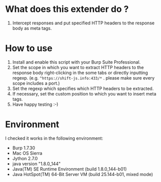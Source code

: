# What does this extender do ?
1. Intercept responses and put specified HTTP headers to the response body as meta tags.

# How to use

1. Install and enable this script with your Burp Suite Professional.
2. Set the scope in which you want to extract HTTP headers to the response body right-clicking in the some tabs or directly inputting regexp. (e.g. ```^https://shift-js.info:433/*``` . please make sure every scope includes a port.)
3. Set the regexp which specifies which HTTP headers to be extracted.
4. If necessary, set the custom position to which you want to insert meta tags.
5. Have happy testing :-)
   
# Environment
I checked it works in the following environment:

- Burp 1.7.30
- Mac OS Sierra
- Jython 2.7.0
- java version "1.8.0_144"
- Java(TM) SE Runtime Environment (build 1.8.0_144-b01)
- Java HotSpot(TM) 64-Bit Server VM (build 25.144-b01, mixed mode)
